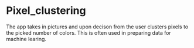 # Pixel_clustering
The app takes in pictures and upon decison from the user clusters pixels to the picked number of colors. This is often used in preparing data for machine learing.
